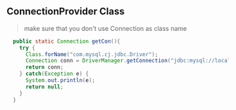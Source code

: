 ## ConnectionProvider Class
> make sure that you don't use Connection as class name
```java
  public static Connection getCon(){
    try {    
      Class.forName("com.mysql.cj.jdbc.Driver"); 
      Connection conn = DriverManager.getConnection("jdbc:mysql://localhost:3306/dbName", "root", "password");  
      return conn;
    } catch(Exception e) {
      System.out.println(e);
      return null;
    }
  }
```

